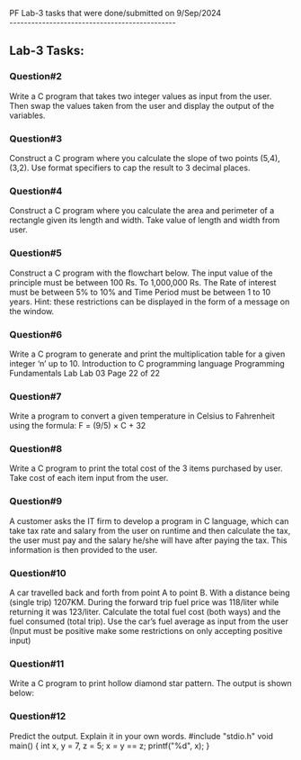 PF Lab-3 tasks that were done/submitted on 9/Sep/2024
<br/>      ----------------------------------------------
## Lab-3 Tasks:

### Question#2
Write a C program that takes two integer values as input from the user. Then swap the values taken from
the user and display the output of the variables.

### Question#3
Construct a C program where you calculate the slope of two points (5,4), (3,2). Use format specifiers to
cap the result to 3 decimal places.

### Question#4
Construct a C program where you calculate the area and perimeter of a rectangle given its length and
width. Take value of length and width from user.

### Question#5
Construct a C program with the flowchart below. The input value of the principle must be between 100
Rs. To 1,000,000 Rs. The Rate of interest must be between 5% to 10% and Time Period must be between
1 to 10 years. Hint: these restrictions can be displayed in the form of a message on the window.

### Question#6
Write a C program to generate and print the multiplication table for a given integer ‘n’ up to 10.
Introduction to C programming language Programming Fundamentals Lab
Lab 03 Page 22 of 22

### Question#7
Write a program to convert a given temperature in Celsius to Fahrenheit using the formula:
F = (9/5) × C + 32

### Question#8
Write a C program to print the total cost of the 3 items purchased by user. Take cost of each item input
from the user.

### Question#9
A customer asks the IT firm to develop a program in C language, which can take tax rate and salary from
the user on runtime and then calculate the tax, the user must pay and the salary he/she will have after
paying the tax. This information is then provided to the user.

### Question#10
A car travelled back and forth from point A to point B. With a distance being (single trip) 1207KM. During
the forward trip fuel price was 118/liter while returning it was 123/liter. Calculate the total fuel cost
(both ways) and the fuel consumed (total trip). Use the car’s fuel average as input from the user (Input
must be positive make some restrictions on only accepting positive input)

### Question#11
Write a C program to print hollow diamond star pattern. The output is shown below:

### Question#12
Predict the output. Explain it in your own words.
#include "stdio.h"
void main() {
int x,
y = 7,
z = 5;
x = y == z;
printf("%d", x);
}
